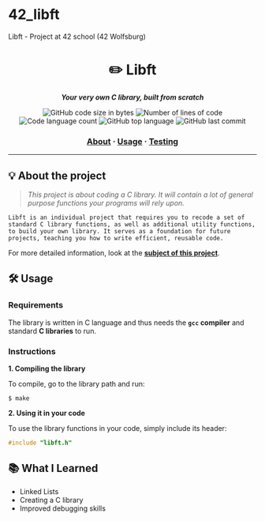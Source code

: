 # 42_libft
Libft - Project at 42 school (42 Wolfsburg)
<h1 align="center">
	✏️ Libft
</h1>

<p align="center">
	<b><i>Your very own C library, built from scratch</i></b><br>
</p>

<p align="center">
	<img alt="GitHub code size in bytes" src="https://img.shields.io/github/languages/code-size/jonona912/42_libft?color=lightblue" />
	<img alt="Number of lines of code" src="https://img.shields.io/tokei/lines/github/jonona912/42_libft?color=critical" />
	<img alt="Code language count" src="https://img.shields.io/github/languages/count/jonona912/42_libft?color=yellow" />
	<img alt="GitHub top language" src="https://img.shields.io/github/languages/top/jonona912/42_libft?color=blue" />
	<img alt="GitHub last commit" src="https://img.shields.io/github/last-commit/jonona912/42_libft?color=green" />
</p>

<h3 align="center">
	<a href="#%EF%B8%8F-about">About</a>
	<span> · </span>
	<a href="#%EF%B8%8F-usage">Usage</a>
	<span> · </span>
	<a href="#-What I Learned">Testing</a>
</h3>

---

## 💡 About the project

> _This project is about coding a C library. It will contain a lot of general purpose functions your programs will rely upon._

	Libft is an individual project that requires you to recode a set of standard C library functions, as well as additional utility functions, to build your own library. It serves as a foundation for future projects, teaching you how to write efficient, reusable code.

For more detailed information, look at the [**subject of this project**](https://github.com/jonona912/42_libft/blob/main/libft_subject.pdf).
## 🛠️ Usage
### Requirements

The library is written in C language and thus needs the **`gcc` compiler** and standard **C libraries** to run.

### Instructions

**1. Compiling the library**

To compile, go to the library path and run:

```shell
$ make
```

**2. Using it in your code**

To use the library functions in your code, simply include its header:

```C
#include "libft.h"
```

## 📚 What I Learned
- Linked Lists
- Creating a C library
- Improved debugging skills


